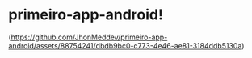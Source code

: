 # primeiro-app-android!
(https://github.com/JhonMeddev/primeiro-app-android/assets/88754241/dbdb9bc0-c773-4e46-ae81-3184ddb5130a)
